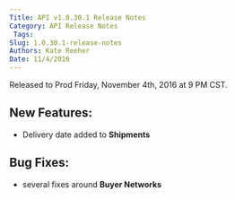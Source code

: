 ```yaml
---
Title: API v1.0.30.1 Release Notes
Category: API Release Notes
 Tags: 
Slug: 1.0.30.1-release-notes
Authors: Kate Reeher
Date: 11/4/2016
---
```


Released to Prod Friday, November 4th, 2016 at 9 PM CST.

## New Features:
- Delivery date added to **Shipments**

## Bug Fixes:
- several fixes around **Buyer Networks**
